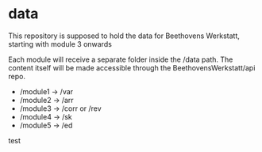 # data
This repository is supposed to hold the data for Beethovens Werkstatt, starting
with module 3 onwards

Each module will receive a separate folder inside the /data path. The content itself will be made accessible through the BeethovensWerkstatt/api repo. 

* /module1 -> /var
* /module2 -> /arr
* /module3 -> /corr or /rev
* /module4 -> /sk
* /module5 -> /ed

test
